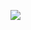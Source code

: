 [![](https://github.com/docker-images-mamono210/fortune/workflows/build/badge.svg)](https://github.com/docker-images-mamono210/fortune/actions?query=workflow%3Abuild)
